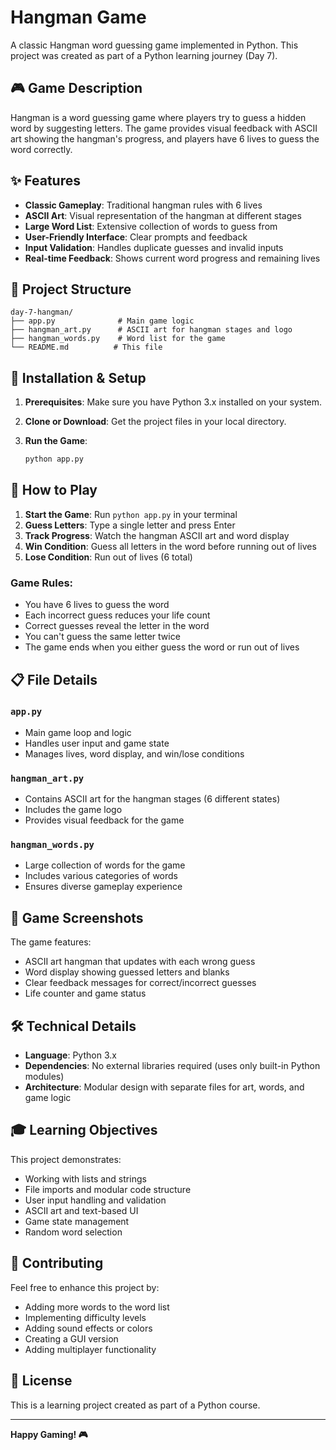 # Hangman Game

A classic Hangman word guessing game implemented in Python. This project was created as part of a Python learning journey (Day 7).

## 🎮 Game Description

Hangman is a word guessing game where players try to guess a hidden word by suggesting letters. The game provides visual feedback with ASCII art showing the hangman's progress, and players have 6 lives to guess the word correctly.

## ✨ Features

- **Classic Gameplay**: Traditional hangman rules with 6 lives
- **ASCII Art**: Visual representation of the hangman at different stages
- **Large Word List**: Extensive collection of words to guess from
- **User-Friendly Interface**: Clear prompts and feedback
- **Input Validation**: Handles duplicate guesses and invalid inputs
- **Real-time Feedback**: Shows current word progress and remaining lives

## 📁 Project Structure

```
day-7-hangman/
├── app.py              # Main game logic
├── hangman_art.py      # ASCII art for hangman stages and logo
├── hangman_words.py    # Word list for the game
└── README.md          # This file
```

## 🚀 Installation & Setup

1. **Prerequisites**: Make sure you have Python 3.x installed on your system.

2. **Clone or Download**: Get the project files in your local directory.

3. **Run the Game**:
   ```bash
   python app.py
   ```

## 🎯 How to Play

1. **Start the Game**: Run `python app.py` in your terminal
2. **Guess Letters**: Type a single letter and press Enter
3. **Track Progress**: Watch the hangman ASCII art and word display
4. **Win Condition**: Guess all letters in the word before running out of lives
5. **Lose Condition**: Run out of lives (6 total)

### Game Rules:

- You have 6 lives to guess the word
- Each incorrect guess reduces your life count
- Correct guesses reveal the letter in the word
- You can't guess the same letter twice
- The game ends when you either guess the word or run out of lives

## 📋 File Details

### `app.py`

- Main game loop and logic
- Handles user input and game state
- Manages lives, word display, and win/lose conditions

### `hangman_art.py`

- Contains ASCII art for the hangman stages (6 different states)
- Includes the game logo
- Provides visual feedback for the game

### `hangman_words.py`

- Large collection of words for the game
- Includes various categories of words
- Ensures diverse gameplay experience

## 🎨 Game Screenshots

The game features:

- ASCII art hangman that updates with each wrong guess
- Word display showing guessed letters and blanks
- Clear feedback messages for correct/incorrect guesses
- Life counter and game status

## 🛠️ Technical Details

- **Language**: Python 3.x
- **Dependencies**: No external libraries required (uses only built-in Python modules)
- **Architecture**: Modular design with separate files for art, words, and game logic

## 🎓 Learning Objectives

This project demonstrates:

- Working with lists and strings
- File imports and modular code structure
- User input handling and validation
- ASCII art and text-based UI
- Game state management
- Random word selection

## 🤝 Contributing

Feel free to enhance this project by:

- Adding more words to the word list
- Implementing difficulty levels
- Adding sound effects or colors
- Creating a GUI version
- Adding multiplayer functionality

## 📝 License

This is a learning project created as part of a Python course.

---

**Happy Gaming! 🎮**
